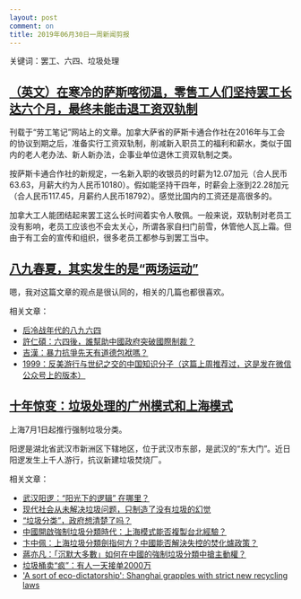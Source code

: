 ```yaml
---
layout: post
comment: on
title: 2019年06月30日一周新闻剪报
---
```


关键词：罢工、六四、垃圾处理

<!--excerpt-->

## [（英文）在寒冷的萨斯喀彻温，零售工人们坚持罢工长达六个月，最终未能击退工资双轨制](https://labornotes.org/2019/06/six-month-retail-strike-freezing-saskatchewan-didnt-beat-two-tier)

刊载于“劳工笔记”网站上的文章。加拿大萨省的萨斯卡通合作社在2016年与工会的协议到期之后，准备实行工资双轨制，削减新入职员工的福利和薪水，类似于国内的老人老办法、新人新办法，企事业单位退休工资双轨制之类。

按萨斯卡通合作社的新规定，一名新入职的收银员的时薪为12.07加元（合人民币63.63，月薪大约为人民币10180）。假如能坚持干四年，时薪会上涨到22.28加元（合人民币117.45，月薪约人民币18792）。感觉比国内的工资还是高很多的。

加拿大工人能团结起来罢工这么长时间着实令人敬佩。一般来说，双轨制对老员工没有影响，老员工应该也不会太关心，所谓各家自扫门前雪，休管他人瓦上霜。但由于有工会的宣传和组织，很多老员工都参与到罢工当中。

## [八九春夏，其实发生的是“两场运动”](https://xiaosheng.me/2019/05/29/article158/)

嗯，我对这篇文章的观点是很认同的，相关的几篇也都很喜欢。

相关文章：
* [后冷战年代的八九六四](https://gravitysworm.com/post/185336252352/%E5%90%8E%E5%86%B7%E6%88%98%E5%B9%B4%E4%BB%A3%E7%9A%84%E5%85%AB%E4%B9%9D%E5%85%AD%E5%9B%9B)
* [許仁碩：六四後，誰幫助中國政府突破國際制裁？](https://theinitium.com/article/20190611-mainland-6430-international-sanctions/)
* [吉漢：暴力抗爭先天有道德包袱嗎？](https://theinitium.com/article/20190704-opinion-hk-71-protest/)
* [1999：反美游行与世纪之交的中国知识分子（这篇上周推荐过，这是发在微信公众号上的版本）](https://mp.weixin.qq.com/s/0VwFBxaVGb81qa_rkE0p5Q)

## [十年惊变：垃圾处理的广州模式和上海模式](http://www.ftchinese.com/story/001083437)

上海7月1日起推行强制垃圾分类。

阳逻是湖北省武汉市新洲区下辖地区，位于武汉市东部，是武汉的“东大门”。近日阳逻发生上千人游行，抗议新建垃圾焚烧厂。

相关文章：
* [武汉阳逻：“阳光下的逻辑” 在哪里？](https://terminus2049.github.io/archive/2019/07/04/wu-han-yang-luo.html)
* [现代社会从未解决垃圾问题，只制造了没有垃圾的幻觉](https://mp.weixin.qq.com/s/b1bHtFJvnXV3oapzjPeh0A)
* [“垃圾分类”，政府想清楚了吗？](https://mp.weixin.qq.com/s/SVxDg_M0NvOzNzqmISyMRQ)
* [中國開啟強制垃圾分類時代：上海模式能否複製台北經驗？](https://theinitium.com/article/20190711-mainland-shanghai-garbage-sorting/)
* [卞中佩：上海垃圾分類劍指何方？中國能否解決失控的焚化爐政策？](https://theinitium.com/article/20190711-mainland-incinerator/)
* [蔣亦凡：「沉默大多數」如何在中國的強制垃圾分類中搶主動權？](https://theinitium.com/article/20190712-opinion-shanghai-garbage-sorting/)
* [垃圾桶卖“疯”：有人一天接单2000万](https://zjnews.zjol.com.cn/zjnews/201907/t20190711_10565040.shtml)
* ['A sort of eco-dictatorship': Shanghai grapples with strict new recycling laws](https://www.theguardian.com/world/2019/jul/12/a-sort-of-eco-dictatorship-shanghai-grapples-with-strict-new-recycling-laws)

